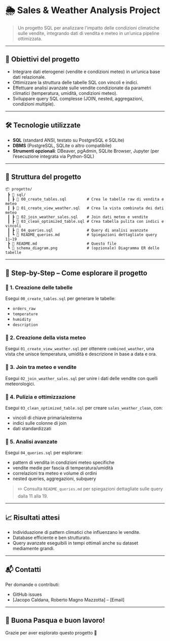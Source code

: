 # 🌦️ Sales & Weather Analysis Project

> Un progetto SQL per analizzare l'impatto delle condizioni climatiche sulle vendite, integrando dati di vendita e meteo in un’unica pipeline ottimizzata.

---

## 📌 Obiettivi del progetto

- Integrare dati eterogenei (vendite e condizioni meteo) in un’unica base dati relazionale.
- Ottimizzare la struttura delle tabelle SQL con vincoli e indici.
- Effettuare analisi avanzate sulle vendite condizionate da parametri climatici (temperatura, umidità, condizioni meteo).
- Sviluppare query SQL complesse (JOIN, nested, aggregazioni, condizioni multiple).

---

## 🛠️ Tecnologie utilizzate

- **SQL** (standard ANSI, testato su PostgreSQL e SQLite)
- **DBMS** (PostgreSQL, SQLite o altro compatibile)
- **Strumenti opzionali**: DBeaver, pgAdmin, SQLite Browser, Jupyter (per l’esecuzione integrata via Python-SQL)

---

## 📁 Struttura del progetto

```
📦 progetto/
 ┣ 📂 sql/
 ┃ ┣ 📜 00_create_tables.sql         # Crea le tabelle raw di vendita e meteo
 ┃ ┣ 📜 01_create_view_weather.sql   # Crea la vista combinata dei dati meteo
 ┃ ┣ 📜 02_join_weather_sales.sql    # Join dati meteo e vendite
 ┃ ┣ 📜 03_clean_optimized_table.sql # Crea tabella pulita con indici e vincoli
 ┃ ┣ 📜 04_queries.sql               # Query di analisi avanzate
 ┃ ┗ 📜 README_queries.md            # Spiegazioni dettagliate query 11–19
 ┣ 📜 README.md                      # Questo file
 ┗ 📜 schema_diagram.png             # (opzionale) Diagramma ER delle tabelle
```
---

## 🧭 Step-by-Step – Come esplorare il progetto

### 🔹 1. **Creazione delle tabelle**
Esegui `00_create_tables.sql` per generare le tabelle:
- `orders_raw`
- `temperature`
- `humidity`
- `description`

### 🔹 2. **Creazione della vista meteo**
Esegui `01_create_view_weather.sql` per ottenere `combined_weather`, una vista che unisce temperatura, umidità e descrizione in base a data e ora.

### 🔹 3. **Join tra meteo e vendite**
Esegui `02_join_weather_sales.sql` per unire i dati delle vendite con quelli meteorologici.

### 🔹 4. **Pulizia e ottimizzazione**
Esegui `03_clean_optimized_table.sql` per creare `sales_weather_clean`, con:
- vincoli di chiave primaria/esterna
- indici sulle colonne di join
- dati standardizzati

### 🔹 5. **Analisi avanzate**
Esegui `04_queries.sql` per esplorare:
- pattern di vendita in condizioni meteo specifiche
- vendite medie per fascia di temperatura/umidità
- correlazioni tra meteo e volume di ordini
- nested queries, aggregazioni, subquery

> ✏️ Consulta `README_queries.md` per spiegazioni dettagliate sulle query dalla 11 alla 19.

---

## 📈 Risultati attesi

- Individuazione di pattern climatici che influenzano le vendite.
- Database efficiente e ben strutturato.
- Query avanzate eseguibili in tempi ottimali anche su dataset mediamente grandi.

---

## 📬 Contatti

Per domande o contributi:
- GitHub issues
- [Jacopo Caldana, Roberto Magno Mazzotta] – [Email]

---

## 🐣 Buona Pasqua e buon lavoro!  
Grazie per aver esplorato questo progetto 🌱
